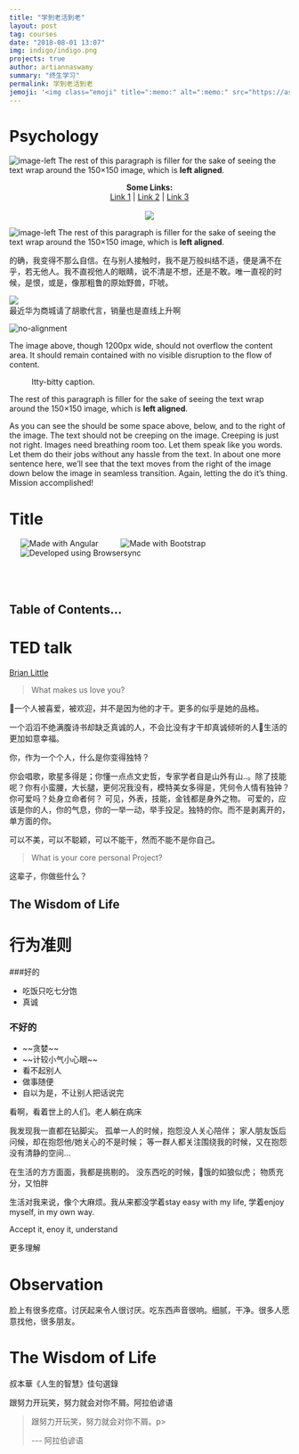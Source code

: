 ```yaml
---
title: "学到老活到老"
layout: post
tag: courses
date: "2018-08-01 13:07"
img: indigo/indigo.png
projects: true
author: artiannaswamy
summary: "终生学习"
permalink: 学到老活到老
jemoji: '<img class="emoji" title=":memo:" alt=":memo:" src="https://assets.github.com/images/icons/emoji/unicode/1f4dd.png" height="20" width="20" align="absmiddle">'
---
```


# Psychology
<!-- Sigmund freud
<p align="center"><img src="https://www.biography.com/.image/ar_1:1%2Cc_fill%2Ccs_srgb%2Cg_face%2Cq_auto:good%2Cw_300/MTIwNjA4NjMzODE2OTA5MzI0/sigmund-freud-9302400-1-402.jpg" height="200" width="200" align="left"/></p>

<p >晚年因cigar而死的伟大心理学家。
&nbsp;&nbsp;&nbsp;&nbsp; 提出“free associate”
=> 心得：人还是要多多说话，多多交流才好啊。</p> -->


<!-- <div align="center"><img width="65" height="75" src="https://raw.githubusercontent.com/mzlogin/mzlogin.github.io/master/images/posts/markdown/demo.png"/></div>

 -->

<p>
<img src="https://mmistakes.github.io/minimal-mistakes/assets/images/image-alignment-150x150.jpg" alt="image-left" class="align-left">
 The rest of this paragraph is filler for the sake of seeing the text wrap around the 150×150 image, which is <strong>left aligned</strong>.
</p>


 <p align="center">
   <b>Some Links:</b><br>
   <a href="#">Link 1</a> |
   <a href="#">Link 2</a> |
   <a href="#">Link 3</a>
   <br><br>
   <img src="http://s.4cdn.org/image/title/105.gif">
 </p>



<p><img src="https://mmistakes.github.io/minimal-mistakes/assets/images/image-alignment-150x150.jpg" alt="image-left" class="align-left"> The rest of this paragraph is filler for the sake of seeing the text wrap around the 150×150 image, which is <strong>left aligned</strong>.</p>



的确，我变得不那么自信。在与别人接触时，我不是万般纠结不适，便是满不在乎，若无他人。我不直视他人的眼睛，说不清是不想，还是不敢。唯一直视的时候，是恨，或是，像那粗鲁的原始野兽，吓唬。


<div class="pull-left"><img src="http://www.scisan.com/wp-content/uploads/2017/07/vmall.jpg"></div>
最近华为商城请了胡歌代言，销量也是直线上升啊


<p><img src="https://mmistakes.github.io/minimal-mistakes/assets/images/image-alignment-1200x4002.jpg" alt="no-alignment"></p>

<p>The image above, though 1200px wide, should not overflow the content area. It should remain contained with no visible disruption to the flow of content.</p>

<figure style="width: 150px" class="align-left">
  <img src="https://mmistakes.github.io/minimal-mistakes/assets/images/image-alignment-150x150.jpg" alt="">
  <figcaption>Itty-bitty caption.</figcaption>
</figure>

<p>The rest of this paragraph is filler for the sake of seeing the text wrap around the 150×150 image, which is <strong>left aligned</strong>.</p>

<p>As you can see the should be some space above, below, and to the right of the image. The text should not be creeping on the image. Creeping is just not right. Images need breathing room too. Let them speak like you words. Let them do their jobs without any hassle from the text. In about one more sentence here, we’ll see that the text moves from the right of the image down below the image in seamless transition. Again, letting the do it’s thing. Mission accomplished!</p>



# Title

<img align="left" src="http://www.scisan.com/wp-content/uploads/2017/07/vmall.jpg" alt="Made with Angular" title="Angular" hspace="20"/>
<img align="left" src="http://www.scisan.com/wp-content/uploads/2017/07/vmall.jpg" alt="Made with Bootstrap" title="Bootstrap" hspace="20"/>
<img align="left" src="http://www.scisan.com/wp-content/uploads/2017/07/vmall.jpg" alt="Developed using Browsersync" title="Browsersync" hspace="20"/>
<br/><br/><br/><br/><br/>

## Table of Contents...




# TED talk
[Brian Little](https://www.youtube.com/watch?v=qYvXk_bqlBk)

<blockquote>
<p class="quotation">
  What makes us love you?</p>
<!-- <footer>— Learned Hand</footer> -->
</blockquote>
 一个人被喜爱，被欢迎，并不是因为他的才干。更多的似乎是她的品格。

  一个滔滔不绝满腹诗书却缺乏真诚的人，不会比没有才干却真诚倾听的人生活的更加如意幸福。

  你，作为一个个人，什么是你变得独特？

  你会唱歌，歌星多得是；你懂一点点文史哲，专家学者自是山外有山..。除了技能呢？你有小蛮腰，大长腿，更何况我没有，模特美女多得是，凭何令人情有独钟？你可爱吗？处身立命者何？
  可见，外表，技能，金钱都是身外之物。
  可爱的，应该是你的人，你的气息，你的一举一动，举手投足。独特的你。而不是剥离开的，单方面的你。

  可以不美，可以不聪颖，可以不能干，然而不能不是你自己。

  <blockquote>
  <p class="quotation">
    What is your core personal Project?</p>
  <!-- <footer>— Learned Hand</footer> -->
  </blockquote>

这辈子，你做些什么？


## The Wisdom of Life


# 行为准则

###好的
<ul><li>吃饭只吃七分饱</li>
    <li>真诚</li></ul>

###   不好的
<ul><li> ~~贪婪~~ </li>
    <li>~~计较小气小心眼~~</li>
    <li>看不起别人</li>
    <li>做事随便</li>
    <li>自以为是，不让别人把话说完</li>
    </ul>


看啊，看着世上的人们。老人躺在病床

我发现我一直都在钻脚尖。
孤单一人的时候，抱怨没人关心陪伴；
家人朋友饭后问候，却在抱怨他/她关心的不是时候；
等一群人都关注围绕我的时候，又在抱怨没有清静的空间...

在生活的方方面面，我都是挑剔的。
没东西吃的时候，饿的如狼似虎；
物质充分，又怕胖

生活对我来说，像个大麻烦。我从来都没学着stay easy with my life, 学着enjoy myself, in my own way.

Accept it, enoy it, understand


更多理解

# Observation

脸上有很多疙瘩。讨厌起来令人很讨厌。吃东西声音很响。细腻，干净。很多人愿意找他，很多朋友。

# The Wisdom of Life
叔本華《人生的智慧》佳句選錄

跟努力开玩笑，努力就会对你不屑。阿拉伯谚语

<blockquote>
<p class="quotation">
  跟努力开玩笑，努力就会对你不屑。p>
<footer> --- 阿拉伯谚语</footer>
</blockquote>
